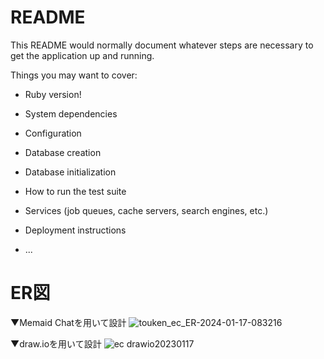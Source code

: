 # README

This README would normally document whatever steps are necessary to get the
application up and running.

Things you may want to cover:

* Ruby version!


* System dependencies

* Configuration

* Database creation

* Database initialization

* How to run the test suite

* Services (job queues, cache servers, search engines, etc.)

* Deployment instructions

* ...

# ER図
▼Memaid Chatを用いて設計
![touken_ec_ER-2024-01-17-083216](https://github.com/daichi-kusawake/touken-ec/assets/77773862/0eee6ef4-bde7-4802-9db1-507b3cddc303)

▼draw.ioを用いて設計
![ec drawio20230117](https://github.com/daichi-kusawake/touken-ec/assets/77773862/3c2e1eef-d29a-4731-9c45-f21be9ecf60f)



